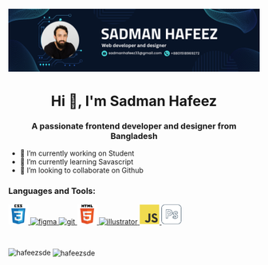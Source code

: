 ![I am a web devoloper ](https://github.com/Hafeezsde/Hafeezsde/blob/main/Navy%20Blue%20Geometric%20Technology%20LinkedIn%20Banner.png)

<h1 align="center">Hi 👋, I'm Sadman Hafeez</h1>
<h3 align="center">A passionate frontend developer and designer from Bangladesh</h3>



- 🔭 I’m currently working on Student 
- 🌱 I’m currently learning Savascript 
- 👯 I’m looking to collaborate on Github


<h3 align="left">Languages and Tools:</h3>
<p align="left"> <a href="https://www.w3schools.com/css/" target="_blank" rel="noreferrer"> <img src="https://raw.githubusercontent.com/devicons/devicon/master/icons/css3/css3-original-wordmark.svg" alt="css3" width="40" height="40"/> </a> <a href="https://www.figma.com/" target="_blank" rel="noreferrer"> <img src="https://www.vectorlogo.zone/logos/figma/figma-icon.svg" alt="figma" width="40" height="40"/> </a> <a href="https://git-scm.com/" target="_blank" rel="noreferrer"> <img src="https://www.vectorlogo.zone/logos/git-scm/git-scm-icon.svg" alt="git" width="40" height="40"/> </a> <a href="https://www.w3.org/html/" target="_blank" rel="noreferrer"> <img src="https://raw.githubusercontent.com/devicons/devicon/master/icons/html5/html5-original-wordmark.svg" alt="html5" width="40" height="40"/> </a> <a href="https://www.adobe.com/in/products/illustrator.html" target="_blank" rel="noreferrer"> <img src="https://www.vectorlogo.zone/logos/adobe_illustrator/adobe_illustrator-icon.svg" alt="illustrator" width="40" height="40"/> </a> <a href="https://developer.mozilla.org/en-US/docs/Web/JavaScript" target="_blank" rel="noreferrer"> <img src="https://raw.githubusercontent.com/devicons/devicon/master/icons/javascript/javascript-original.svg" alt="javascript" width="40" height="40"/> </a> <a href="https://www.photoshop.com/en" target="_blank" rel="noreferrer"> <img src="https://raw.githubusercontent.com/devicons/devicon/master/icons/photoshop/photoshop-line.svg" alt="photoshop" width="40" height="40"/> </a> </p>

 

<p><img align="left" src="https://github-readme-stats.vercel.app/api/top-langs?username=hafeezsde&show_icons=true&locale=en&layout=compact" alt="hafeezsde" /></p>

<p>&nbsp;<img align="center" src="https://github-readme-stats.vercel.app/api?username=hafeezsde&show_icons=true&locale=en" alt="hafeezsde" /></p>

 

 

